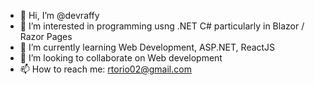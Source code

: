 - 👋 Hi, I’m @devraffy
- 👀 I’m interested in programming usng .NET C# particularly in Blazor / Razor Pages
- 🌱 I’m currently learning Web Development, ASP.NET, ReactJS
- 💞️ I’m looking to collaborate on Web development
- 📫 How to reach me: rtorio02@gmail.com

<!---
devraffy/devraffy is a ✨ special ✨ repository because its `README.md` (this file) appears on your GitHub profile.
You can click the Preview link to take a look at your changes.
--->
